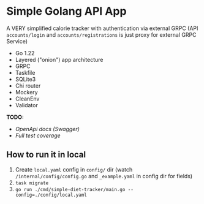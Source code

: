 # Simple Golang API App

A VERY simplified calorie tracker with authentication via external GRPC (API `accounts/login` and `accounts/registrations` is just proxy for external GRPC Service)

- Go 1.22
- Layered ("onion") app architecture
- GRPC
- Taskfile
- SQLite3
- Chi router
- Mockery
- CleanEnv
- Validator

**TODO:**
- *OpenApi docs (Swagger)*
- *Full test coverage*

## How to run it in local

1. Create `local.yaml` config in `config/` dir (watch `/internal/config/config.go` and  `_example.yaml` in config dir for fields)
2. `task migrate`
3. `go run ./cmd/simple-diet-tracker/main.go --config=./config/local.yaml`
